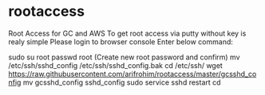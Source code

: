 # rootaccess
Root Access for GC and AWS
To get root access via putty without key is realy simple
Please login to browser console
Enter below command:

sudo su root
passwd root
(Create new root password and confirm)
mv /etc/ssh/sshd_config /etc/ssh/sshd_config.bak
cd /etc/ssh/
wget https://raw.githubusercontent.com/arifrohim/rootaccess/master/gcsshd_config
mv gcsshd_config sshd_config
sudo service sshd restart
cd
